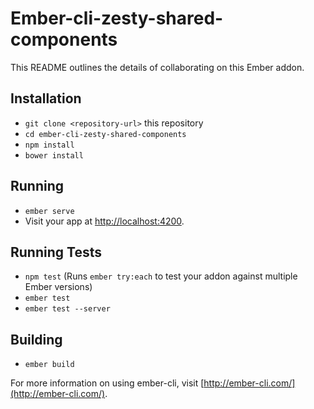 # Ember-cli-zesty-shared-components

This README outlines the details of collaborating on this Ember addon.

## Installation

* `git clone <repository-url>` this repository
* `cd ember-cli-zesty-shared-components`
* `npm install`
* `bower install`

## Running

* `ember serve`
* Visit your app at [http://localhost:4200](http://localhost:4200).

## Running Tests

* `npm test` (Runs `ember try:each` to test your addon against multiple Ember versions)
* `ember test`
* `ember test --server`

## Building

* `ember build`

For more information on using ember-cli, visit [http://ember-cli.com/](http://ember-cli.com/).
